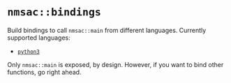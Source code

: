 # `nmsac::bindings`
Build bindings to call `nmsac::main` from different languages.  Currently supported languages:

* [`python3`](./python)

Only `nmsac::main` is exposed, by design.  However, if you want to bind other functions, go right ahead.
